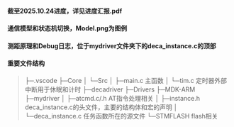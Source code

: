 #### 截至2025.10.24进度，详见进度汇报.pdf
#### 通信模型和状态机切换，Model.png为图例
#### 测距原理和Debug日志，位于mydriver文件夹下的deca_instance.c的顶部

#### 重要文件结构
> ├─.vscode
> ├─Core
> │  └─Src
> │     ├─main.c        主函数
> │     └─tim.c         定时器外部中断用于休眠和计时
> ├─decadriver
> ├─Drivers
> ├─MDK-ARM
> ├─mydriver
> │  ├─atcmd.c/.h       AT指令处理相关
> │  ├─instance.h       deca_instance.c的头文件，主要的结构体和宏的声明
> │  └─deca_instance.c  任务函数所在的源文件
> └─STMFLASH            flash相关